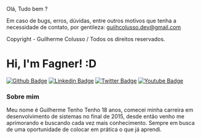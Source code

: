 <html>
  
Olá, Tudo bem ?

Em caso de bugs, erros, dúvidas, entre outros motivos que tenha a necessidade de contato, por gentileza: guiihcolusso.dev@gmail.com

Copyright - Guilherme Colusso / Todos os direitos reservados.

</html>

# Hi, I'm Fagner! :D

[![Github Badge](https://img.shields.io/badge/-Github-000?style=flat-square&logo=Github&logoColor=white&link=https://github.com/fagnerpsantos)](https://github.com/fagnerpsantos)
[![Linkedin Badge](https://img.shields.io/badge/-LinkedIn-blue?style=flat-square&logo=Linkedin&logoColor=white&link=https://www.linkedin.com/in/fagnerpsantos/)](https://www.linkedin.com/in/fagnerpsantos/)
[![Twitter Badge](https://img.shields.io/badge/-Twitter-1ca0f1?style=flat-square&labelColor=1ca0f1&logo=twitter&logoColor=white&link=https://twitter.com/fagnerpsantos)](https://twitter.com/fagnerpsantos)
[![Youtube Badge](https://img.shields.io/badge/-YouTube-ff0000?style=flat-square&labelColor=ff0000&logo=youtube&logoColor=white&link=https://www.youtube.com/user/TreinaWeb)](https://www.youtube.com/user/TreinaWeb)

### Sobre mim

Meu nome é Guilherme Tenho Tenho 18 anos, comecei minha carreira em desenvolvimento de sistemas no final de 2015, desde então venho me aprimorando e buscando cada vez mais conhecimento. Sempre em busca de uma oportunidade de colocar em prática o que já aprendi.
